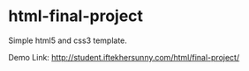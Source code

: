 html-final-project
==================

Simple html5 and css3 template.

Demo Link: http://student.iftekhersunny.com/html/final-project/

